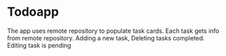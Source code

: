 # Todoapp
The app uses remote repository to populate task cards. Each task gets info from remote repository. Adding a new task, Deleting tasks completed. Editing task is pending
